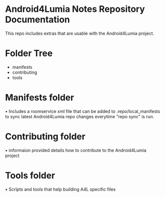 Android4Lumia Notes Repository Documentation
=============
This repo includes extras that are usable with the Android4Lumia project.

Folder Tree
=============
* manifests
* contributing
* tools

Manifests folder
============
• Includes a roomservice xml file that can be added to .repo/local_manifests to sync latest Android4Lumia repo
changes everytime "repo sync" is run.

Contributing folder
===========
• informaion provided details how to contribute to the Android4Lumia project

Tools folder
===========
• Scripts and tools that help building A4L specific files
